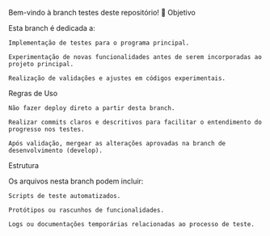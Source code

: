 Bem-vindo à branch testes deste repositório! 🎯
Objetivo

Esta branch é dedicada a:

    Implementação de testes para o programa principal.

    Experimentação de novas funcionalidades antes de serem incorporadas ao projeto principal.

    Realização de validações e ajustes em códigos experimentais.

Regras de Uso

    Não fazer deploy direto a partir desta branch.

    Realizar commits claros e descritivos para facilitar o entendimento do progresso nos testes.

    Após validação, mergear as alterações aprovadas na branch de desenvolvimento (develop).

Estrutura

Os arquivos nesta branch podem incluir:

    Scripts de teste automatizados.

    Protótipos ou rascunhos de funcionalidades.

    Logs ou documentações temporárias relacionadas ao processo de teste.

